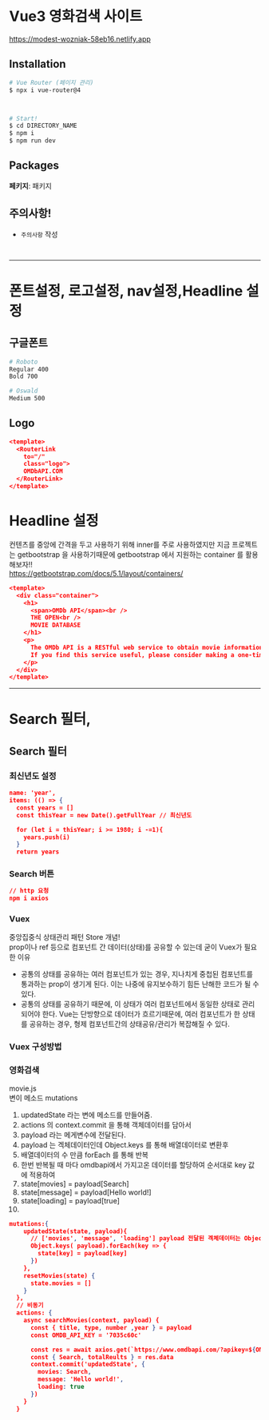# Vue3 영화검색 사이트 
https://modest-wozniak-58eb16.netlify.app

## Installation

```bash
# Vue Router (페이지 관리)
$ npx i vue-router@4



# Start!
$ cd DIRECTORY_NAME
$ npm i
$ npm run dev
```



## Packages

__페키지__:  패키지<br>

## 주의사항!

- `주의사항` 작성




```json

```
```json

```

-----------------------
# 폰트설정, 로고설정, nav설정,Headline 설정
## 구글폰트
```bash
# Roboto
Regular 400
Bold 700

# Oswald
Medium 500
```
## Logo
```json
<template>
  <RouterLink
    to="/"
    class="logo">
    OMDbAPI.COM
  </RouterLink>
</template>
```
# Headline 설정
컨텐츠를 중앙에 간격을 두고 사용하기 위해 inner를 주로 사용하였지만 지금 프로젝트는 getbootstrap 을 사용하기때문에 getbootstrap 에서 지원하는 container 를 활용해보자!!<br>
https://getbootstrap.com/docs/5.1/layout/containers/
```json
<template>
  <div class="container">
    <h1>
      <span>OMDb API</span><br />
      THE OPEN<br />
      MOVIE DATABASE
    </h1>
    <p>
      The OMDb API is a RESTful web service to obtain movie information, all content and images on the site are contributed and maintained by our users.<br />
      If you find this service useful, please consider making a one-time donation or become a patron.
    </p>
  </div>
</template>
```



-----------------------
# Search 필터,
## Search 필터
### 최신년도 설정

```json
name: 'year',
items: (() => {
  const years = []
  const thisYear = new Date().getFullYear // 최신년도

  for (let i = thisYear; i >= 1980; i -=1){
    years.push(i)
  }
  return years
```
### Search 버튼
```json
// http 요청
npm i axios
```
### Vuex
중앙집중식 상태관리 패턴
Store 개념!<br>
prop이나 ref 등으로 컴포넌트 간 데이터(상태)를 공유할 수 있는데 굳이 Vuex가 필요한 이유

+ 공통의 상태를 공유하는 여러 컴포넌트가 있는 경우, 지나치게 중첩된 컴포넌트를 통과하는 prop이 생기게 된다. 이는 나중에 유지보수하기 힘든 난해한 코드가 될 수 있다.
+ 공통의 상태를 공유하기 때문에, 이 상태가 여러 컴포넌트에서 동일한 상태로 관리되어야 한다. Vue는 단방향으로 데이터가 흐르기때문에, 여러 컴포넌트가 한 상태를 공유하는 경우, 형제 컴포넌트간의 상태공유/관리가 복잡해질 수 있다.
### Vuex 구성방법


### 영화검색
movie.js<br>
변이 메소드 mutations<br>
1. updatedState 라는 변에 메소드를 만들어줌.
2. actions 의 context.commit 을 통해 객체데이터를 담아서
3. payload 라는 메게변수에 전달된다.
4. payload 는 겍체데이터인데 Object.keys 를 통해 배열데이터로 변환후
5. 배열데이터의 수 만큼 forEach 를 통해 반복
6. 한번 반복될 때 마다 omdbapi에서 가지고온 데이터를 할당하여 순서대로 key 값에 적용하여 
7. state[movies] = payload[Search]
8. state[message] = payload[Hello world!]
9. state[loading] = payload[true]
10. 

```json
mutations:{
    updatedState(state, payload){
      // ['movies', 'message', 'loading'] payload 전달된 겍체데이터는 Object.keys 를 통해 배열데이터로 forEach를 통해 반복
      Object.keys( payload).forEach(key => {
        state[key] = payload[key]
      })
    },
    resetMovies(state) {
      state.movies = []
    }
  },
  // 비동기
  actions: {
    async searchMovies(context, payload) {
      const { title, type, number ,year } = payload
      const OMDB_API_KEY = '7035c60c'

      const res = await axios.get(`https://www.omdbapi.com/?apikey=${OMDB_API_KEY}&s=${title}&type=${type}&y=${year}&page=1`)
      const { Search, totalReults } = res.data
      context.commit('updatedState', {
        movies: Search,
        message: 'Hello world!',
        loading: true
      })
    }
  }
```